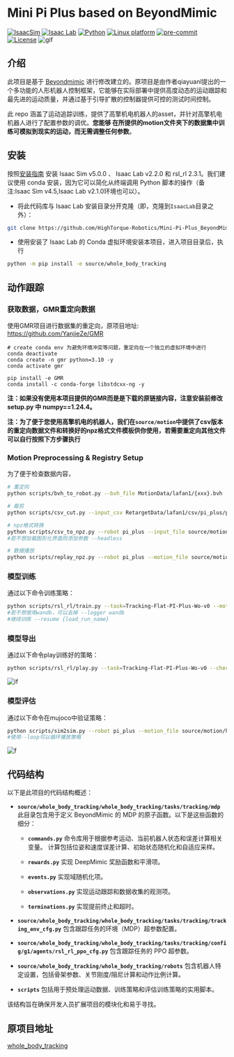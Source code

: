 # Mini Pi Plus based on BeyondMimic 

[![IsaacSim](https://img.shields.io/badge/IsaacSim-5.0.0-silver.svg)](https://docs.isaacsim.omniverse.nvidia.com/5.0.0/installation/download.html)
[![Isaac Lab](https://img.shields.io/badge/IsaacLab-2.2.0-silver)](https://isaac-sim.github.io/IsaacLab/v2.2.0/index.html)
[![Python](https://img.shields.io/badge/python-3.11-blue.svg)](https://docs.python.org/3/whatsnew/3.11.html)
[![Linux platform](https://img.shields.io/badge/platform-linux--64-orange.svg)](https://releases.ubuntu.com/20.04/)
[![pre-commit](https://img.shields.io/badge/pre--commit-enabled-brightgreen?logo=pre-commit&logoColor=white)](https://pre-commit.com/)
[![License](https://img.shields.io/badge/license-MIT-yellow.svg)](https://opensource.org/license/mit)
![gif](https://github.com/Daily-study-HT/bydmimic_publish/blob/main/gif/6363667a0f27da450e1059a30c2b274b.gif)
## 介绍

此项目是基于 [Beyondmimic](https://github.com/HybridRobotics/whole_body_tracking) 进行修改建立的。原项目是由作者qiayuanl提出的一个多功能的人形机器人控制框架，它能够在实际部署中提供高度动态的运动跟踪和最先进的运动质量，并通过基于引导扩散的控制器提供可控的测试时间控制。

此 repo 涵盖了运动追踪训练，提供了高擎机电机器人的asset，并针对高擎机电机器人进行了配置参数的调优。**您能够
在所提供的motion文件夹下的数据集中训练可模拟到现实的运动，而无需调整任何参数**。

## 安装

按照[安装指南](https://isaac-sim.github.io/IsaacLab/main/source/setup/installation/index.html) 安装 Isaac Sim v5.0.0 、 Isaac Lab v2.2.0 和 rsl_rl 2.3.1。我们建议使用 conda 安装，因为它可以简化从终端调用 Python 脚本的操作（备注:Isaac Sim v4.5,Isaac Lab v2.1.0环境也可以）。

- 将此代码库与 Isaac Lab 安装目录分开克隆（即，克隆到`IsaacLab`目录之外）：

```bash
git clone https://github.com/HighTorque-Robotics/Mini-Pi-Plus_BeyondMimic
```

- 使用安装了 Isaac Lab 的 Conda 虚拟环境安装本项目，进入项目目录后，执行

```bash
python -m pip install -e source/whole_body_tracking
```

## 动作跟踪

### 获取数据，GMR重定向数据
使用GMR项目进行数据集的重定向，原项目地址: https://github.com/YanjieZe/GMR
```
# create conda env 为避免环境冲突等问题，重定向在一个独立的虚拟环境中进行
conda deactivate
conda create -n gmr python=3.10 -y
conda activate gmr

pip install -e GMR
conda install -c conda-forge libstdcxx-ng -y
```


**注：如果没有使用本项目提供的GMR而是是下载的原链接内容，注意安装前修改setup.py 中 numpy==1.24.4。**

**注：为了便于您使用高擎机电的机器人，我们在`source/motion`中提供了csv版本的重定向数据文件和转换好的npz格式文件模板供你使用，若需要重定向其他文件可以自行按照下方步骤执行**

### Motion Preprocessing & Registry Setup

为了便于检查数据内容，

```bash
# 重定向
python scripts/bvh_to_robot.py --bvh_file MotionData/lafan1/{xxx}.bvh --robot pi_football --save_path RetargetData/lafan1/csv/pi_plus/{xxx}.csv --rate_limit

# 裁剪
python scripts/csv_cut.py --input_csv RetargetData/lafan1/csv/pi_plus/pi_plus_dance1_subject2.csv --output_csv RetargetData/lafan1/csv/pi_plus/{xxx}.csv --start_frame {number} --end_frame {number} --remove_frame_column --z_offset 0.00 --decimal_places 6

# npz格式转换
python scripts/csv_to_npz.py --robot pi_plus --input_file source/motion/hightorque/pi_plus/csv/xxx.csv --input_fps 30 --output_name source/motion/hightorque/pi_plus/npz/{motion_name}
#若不想加载图形化界面则添加参数 --headless

# 数据播放
python scripts/replay_npz.py --robot pi_plus --motion_file source/motion/hightorque/pi_plus/npz/{motion_name}.npz 
```

### 模型训练

通过以下命令训练策略：

```bash
python scripts/rsl_rl/train.py --task=Tracking-Flat-PI-Plus-Wo-v0 --motion_file source/motion/hightorque/pi_plus/npz/{motion_name}.npz --headless --log_project_name pi_plus_beyondmimic
#若不想使用wandb，可以去掉 --logger wandb
#继续训练 --resume {load_run_name}
```
### 模型导出

通过以下命令play训练好的策略：
```bash
python scripts/rsl_rl/play.py --task=Tracking-Flat-PI-Plus-Wo-v0 --checkpoint {logs_path_to}/model_xxx.pt --num_envs=1 --motion_file source/motion/hightorque/pi_plus/npz/{motion_name}.npz
```
![if](https://github.com/Daily-study-HT/bydmimic_publish/blob/main/gif/e7faf89fbdbf87cf909bbf81ceeb1a7f.gif)

### 模型评估

通过以下命令在mujoco中验证策略：

```bash
python scripts/sim2sim.py --robot pi_plus --motion_file source/motion/hightorque/pi_plus/npz/{motion_name}.npz --xml_path source/whole_body_tracking/whole_body_tracking/assets/hightorque/pi_plus/mjcf/pi_20dof.xml --policy_path {logs_path_to}/exported/{model_xxx}.onnx --save_json --loop
#使用--loop可以循环播放策略
```
![f](https://github.com/Daily-study-HT/bydmimic_publish/blob/main/gif/de78f3ab232911f9a93e936cb5463164.gif)
## 代码结构

以下是此项目的代码结构概述：

- **`source/whole_body_tracking/whole_body_tracking/tasks/tracking/mdp`**
  此目录包含用于定义 BeyondMimic 的 MDP 的原子函数。以下是这些函数的细分：
    - **`commands.py`**
      命令库用于根据参考运动、当前机器人状态和误差计算相关变量。
      计算包括位姿和速度误差计算、初始状态随机化和自适应采样。

    - **`rewards.py`**
      实现 DeepMimic 奖励函数和平滑项。

    - **`events.py`**
      实现域随机化项。

    - **`observations.py`**
      实现运动跟踪和数据收集的观测项。

    - **`terminations.py`**
      实现提前终止和超时。

- **`source/whole_body_tracking/whole_body_tracking/tasks/tracking/tracking_env_cfg.py`**
  包含跟踪任务的环境（MDP）超参数配置。

- **`source/whole_body_tracking/whole_body_tracking/tasks/tracking/config/g1/agents/rsl_rl_ppo_cfg.py`**
  包含跟踪任务的 PPO 超参数。

- **`source/whole_body_tracking/whole_body_tracking/robots`**
  包含机器人特定设置，包括骨架参数、关节刚度/阻尼计算和动作比例计算。

- **`scripts`**
  包括用于预处理运动数据、训练策略和评估训练策略的实用脚本。

该结构旨在确保开发人员扩展项目的模块化和易于寻找。


## 原项目地址
[whole_body_tracking](https://github.com/HybridRobotics/whole_body_tracking)
